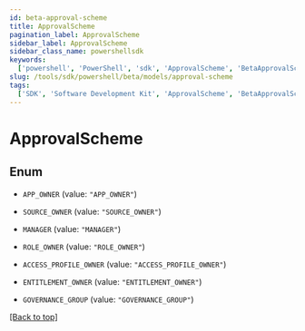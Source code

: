 ```yaml
---
id: beta-approval-scheme
title: ApprovalScheme
pagination_label: ApprovalScheme
sidebar_label: ApprovalScheme
sidebar_class_name: powershellsdk
keywords:
  ['powershell', 'PowerShell', 'sdk', 'ApprovalScheme', 'BetaApprovalScheme']
slug: /tools/sdk/powershell/beta/models/approval-scheme
tags:
  ['SDK', 'Software Development Kit', 'ApprovalScheme', 'BetaApprovalScheme']
---
```


# ApprovalScheme

## Enum

- `APP_OWNER` (value: `"APP_OWNER"`)

- `SOURCE_OWNER` (value: `"SOURCE_OWNER"`)

- `MANAGER` (value: `"MANAGER"`)

- `ROLE_OWNER` (value: `"ROLE_OWNER"`)

- `ACCESS_PROFILE_OWNER` (value: `"ACCESS_PROFILE_OWNER"`)

- `ENTITLEMENT_OWNER` (value: `"ENTITLEMENT_OWNER"`)

- `GOVERNANCE_GROUP` (value: `"GOVERNANCE_GROUP"`)

[[Back to top]](#)
